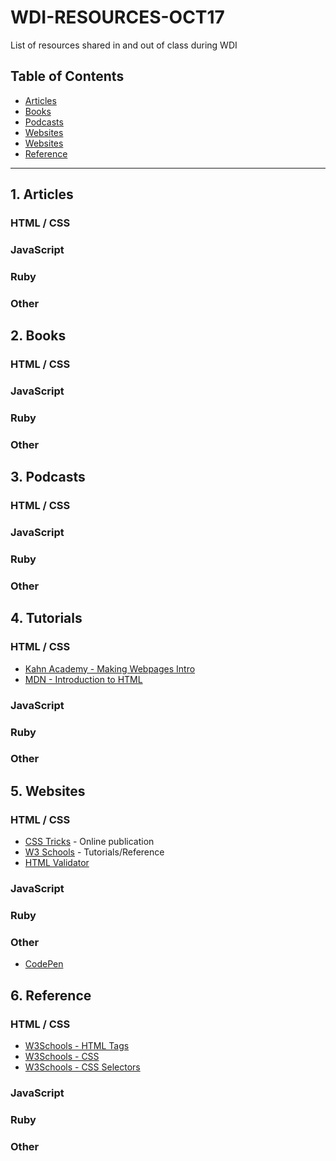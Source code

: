 # WDI-RESOURCES-OCT17
List of resources shared in and out of class during WDI

## Table of Contents

- [Articles](#1-articles)
- [Books](#2-books)
- [Podcasts](#3-podcasts)
- [Websites](#4-tutorials)
- [Websites](#5-websites)
- [Reference](#6-reference)

---

## 1. Articles

### HTML / CSS

### JavaScript

### Ruby

### Other

## 2. Books

### HTML / CSS

### JavaScript

### Ruby

### Other

## 3. Podcasts

### HTML / CSS

### JavaScript

### Ruby

### Other

## 4. Tutorials

### HTML / CSS
  - [Kahn Academy - Making Webpages Intro](https://www.khanacademy.org/computing/hour-of-code/hour-of-html/v/making-webpages-intro)
  - [MDN - Introduction to HTML](https://developer.mozilla.org/en-US/docs/Learn/HTML/Introduction_to_HTML)
  
### JavaScript

### Ruby

### Other

## 5. Websites

### HTML / CSS

  - [CSS Tricks](https://css-tricks.com/) - Online publication
  - [W3 Schools](https://www.w3schools.com/) - Tutorials/Reference
  - [HTML Validator](https://validator.w3.org/)

### JavaScript

### Ruby

### Other

 - [CodePen](https://codepen.io/)
 
 ## 6. Reference

### HTML / CSS

  - [W3Schools - HTML Tags](https://www.w3schools.com/tags/default.asp)
  - [W3Schools - CSS](https://www.w3schools.com/cssref/default.asp)
  - [W3Schools - CSS Selectors](https://www.w3schools.com/cssref/css_selectors.asp)

### JavaScript

### Ruby

### Other

